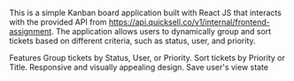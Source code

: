 This is a simple Kanban board application built with React JS that interacts with the provided API from https://api.quicksell.co/v1/internal/frontend-assignment. The application allows users to dynamically group and sort tickets based on different criteria, such as status, user, and priority.

Features
Group tickets by Status, User, or Priority.
Sort tickets by Priority or Title.
Responsive and visually appealing design.
Save user's view state
